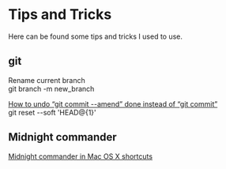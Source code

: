 # Tips and Tricks

Here can be found some tips and tricks I used to use.

## git
Rename current branch  
git branch -m new_branch


[How to undo “git commit --amend” done instead of “git commit”](http://stackoverflow.com/questions/1459150/how-to-undo-git-commit-amend-done-instead-of-git-commit)  
git reset --soft 'HEAD@{1}'


## Midnight commander
[Midnight commander in Mac OS X shortcuts](https://gist.github.com/sgergely/3793166)
